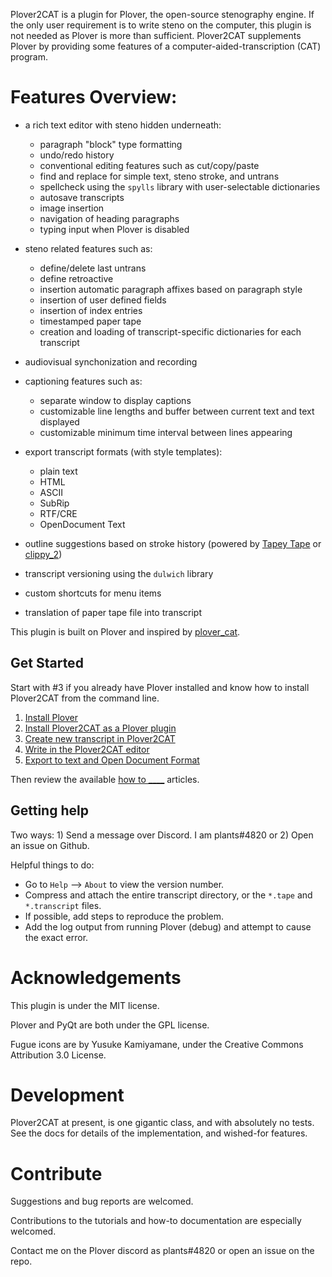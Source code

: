 Plover2CAT is a plugin for Plover, the open-source stenography engine. If the only user requirement is to write steno on the computer, this plugin is not needed as Plover is more than sufficient. Plover2CAT supplements Plover by providing some features of a computer-aided-transcription (CAT) program.

# Features Overview:

- a rich text editor with steno hidden underneath:
  - paragraph "block" type formatting
  - undo/redo history
  - conventional editing features such as cut/copy/paste
  - find and replace for simple text, steno stroke, and untrans
  - spellcheck using the `spylls` library with user-selectable dictionaries
  - autosave transcripts
  - image insertion
  - navigation of heading paragraphs
  - typing input when Plover is disabled

- steno related features such as:
  - define/delete last untrans
  - define retroactive
  - insertion automatic paragraph affixes based on paragraph style
  - insertion of user defined fields
  - insertion of index entries
  - timestamped paper tape
  - creation and loading of transcript-specific dictionaries for each transcript

- audiovisual synchonization and recording

- captioning features such as:
  - separate window to display captions
  - customizable line lengths and buffer between current text and text displayed
  - customizable minimum time interval between lines appearing

- export transcript formats (with style templates):
  - plain text
  - HTML
  - ASCII
  - SubRip
  - RTF/CRE 
  - OpenDocument Text 

- outline suggestions based on stroke history (powered by [Tapey Tape](https://github.com/rabbitgrowth/plover-tapey-tape) or [clippy_2](https://github.com/Josiah-tan/plover_clippy_2))

- transcript versioning using the `dulwich` library

- custom shortcuts for menu items

- translation of paper tape file into transcript

This plugin is built on Plover and inspired by [plover_cat](https://github.com/LukeSilva/plover_cat). 


## Get Started

Start with #3 if you already have Plover installed and know how to install Plover2CAT from the command line.

1. [Install Plover](docs/tutorials/install-plover.md)
2. [Install Plover2CAT as a Plover plugin](docs/tutorials/install-plover2cat.md)
3. [Create new transcript in Plover2CAT](docs/tutorials/create-transcript.md)
4. [Write in the Plover2CAT editor](docs/tutorials/writing-editor.md)
5. [Export to text and Open Document Format](docs/tutorials/export-file.md)

Then review the available [how to ____](docs/README.md) articles.

## Getting help

Two ways: 1) Send a message over Discord. I am plants#4820 or 2) Open an issue on Github.

Helpful things to do: 
- Go to `Help` --> `About` to view the version number.
- Compress and attach the entire transcript directory, or the `*.tape` and `*.transcript` files. 
- If possible, add steps to reproduce the problem. 
- Add the log output from running Plover (debug) and attempt to cause the exact error.


# Acknowledgements

This plugin is under the MIT license.

Plover and PyQt are both under the GPL license. 

Fugue icons are by Yusuke Kamiyamane, under the Creative Commons Attribution 3.0 License.

# Development

Plover2CAT at present, is one gigantic class, and with absolutely no tests. See the docs for details of the implementation, and wished-for features.

# Contribute

Suggestions and bug reports are welcomed.

Contributions to the tutorials and how-to documentation are especially welcomed.

Contact me on the Plover discord as plants#4820  or open an issue on the repo. 




